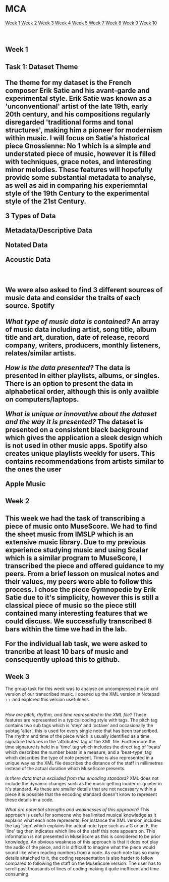 # MCA

 <div class="menu">
    <a href="#">Week 1</a>
    <a href="">Week 2</a>
    <a href="https://rosieorourke.github.io/MCA-2019/Week_3/Week_3.html">Week 3</a>
    <a href="https://rosieorourke.github.io/MCA-2019/Week_4/Week_4.html">Week 4</a>
    <a href="https://rosieorourke.github.io/MCA-2019/Week_5/Week_5.html">Week 5</a>
    <a href="https://rosieorourke.github.io/MCA-2019/Week_7/Week_7.html">Week 7</a>
    <a href="https://rosieorourke.github.io/MCA-2019/Week_8/Week_8.html">Week 8</a>
    <a href="https://rosieorourke.github.io/MCA-2019/Week_9/Week_9.html">Week 9</a>
    <a href="https://rosieorourke.github.io/MCA-2019/Week_10/Week_10.html">Week 10</a>
   </div>
<br></br>

<h2><b>Week 1</b><h2>
Task 1: Dataset Theme
 <br></br>
  The theme for my dataset is the French composer Erik Satie and his avant-garde and experimental style. Erik Satie was known as a 'unconventional' artist of the late 19th, early 20th century, and his compositions regularly disregarded 'traditional forms and tonal structures', making him a pioneer for modernism within music. I will focus on Satie's historical piece Gnossienne: No 1 which is a simple and understated piece of music, however it is filled with techniques, grace notes, and interesting minor melodies. These features will hopefully provide some substantial metadata to analyse, as well as aid in comparing his experiemntal style of the 19th Century to the experimental style of the 21st Century.
  
 
 3 Types of Data
 
 Metadata/Descriptive Data
 
 Notated Data
 
 Acoustic Data
 
 
 
 
 
 <br></br>
We were also asked to find 3 different sources of music data and consider the traits of each source. 
Spotify
<br></br>
<i>What type of music data is contained?</i>
An array of music data including artist, song title, album title and art, duration, date of release, record company, writers, producers,  monthly listeners, relates/similar artists. 

<i>How is the data presented?</i>
The data is presented in either playlists, albums, or singles. There is an option to present the data in alphabetical order, although this is only availble on computers/laptops. 

<i>What is unique or innovative about the dataset and the way it is presented?</i>
The dataset is presented on a consistent black background which gives the application a sleek design which is not used in other music apps. Spotify also creates unique playlists weekly for users. This contains recommendations from artists similar to the ones the user 


<b>Apple Music</b>







<h2><b>Week 2</b><h2>
This week we had the task of transcribing a piece of music onto MuseScore. We had to find the sheet music from IMSLP which is an extensive music library. Due to my previous experience studying music and using Scalar which is a similar program to MuseScore, I transcribed the piece and offered guidance to my peers. From a brief lesson on musical notes and their values, my peers were able to follow this process. 
I chose the piece Gymnopedie by Erik Satie due to it's simplicity, however this is still a classical piece of music so the piece still contained many interesting features that we could discuss. We successfully transcribed 8 bars within the time we had in the lab. 

For the individual lab task, we were asked to trancribe at least 10 bars of music and consequently upload this to github. 



<h2><b>Week 3</b></h2>
The group task for this week was to analyse an uncompressed music xml version of our transcribed music. I opened up the XML version in Notepad ++ and explored this version usefulness. 
<br></br>

<i>How are pitch, rhythm, and time represented in the XML file?</i>
These features are represented in a typical coding style with tags. The pitch tag contains two sub tags which is 'step' and 'octave' and occasionally the subtag 'alter', this is used for every single note that has been transcribed. The rhythm and time of the piece which is usually identified as a time signature features in the 'attributes' tag of the XML file. Furthermore the time signature is held in a 'time' tag which includes the direct tag of 'beats' which describes the number beats in a measure, and a 'beat-type' tag which describes the type of note present. Time is also represented in a unique way as the XML file describes the distance of the staff in millimetres instead of the actual duration which MuseScore presents.

<i>Is there data that is excluded from this encoding standard?</i>
XML does not include the dynamic changes such as the music getting louder or quieter in it's standard. As these are smaller details that are not necassary within a piece it is possible that the encoding standard doesn't know to represent these details in a code.   

<i>What are potential strengths and weaknesses of this approach?</i>
This approach is useful for someone who has limited musical knowledge as it explains what each note represents. For instance the XML version includes the tag 'sign' which explains the actual note type such as a G or an F, the 'line' tag then indicates which line of the staff this note appears on. This information is not presented in MuseScore as this is considered to be prior knowledge. An obvious weakness of this approach is that it does not play the audio of the piece, and it is difficult to imagine what the piece would sound like when reading numbers from a code. As each note has so many details attatched to it, the coding representation is also harder to follow compared to following the staff on the MuseScore version. The user has to scroll past thousands of lines of coding making it quite inefficent and time consuming.

